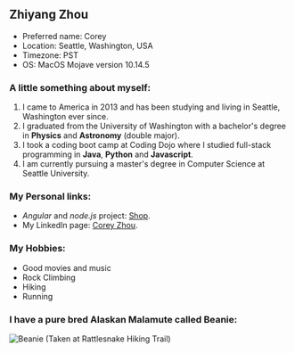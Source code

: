## Zhiyang Zhou

* Preferred name: Corey
* Location: Seattle, Washington, USA
* Timezone: PST
* OS: MacOS Mojave version 10.14.5

### A little something about myself:

1. I came to America in 2013 and has been studying and living in Seattle, Washington ever since.
2. I graduated from the University of Washington with a bachelor's degree in **Physics** and **Astronomy** (double major).
3. I took a coding boot camp at Coding Dojo where I studied full-stack programming in **Java**, **Python** and **Javascript**.
4. I am currently pursuing a master's degree in Computer Science at Seattle University.

### My Personal links:
* *Angular* and *node.js* project: [Shop](https://shop-c2580.firebaseapp.com/ "Corey's Shop").  
* My LinkedIn page: [Corey Zhou](https://www.linkedin.com/in/corey-zhou-843857128/ "Corey's LinkedIn").  

### My Hobbies:

* Good movies and music
* Rock Climbing
* Hiking
* Running

### I have a pure bred Alaskan Malamute called Beanie:
![Beanie](https://i.imgur.com/IzQulXi.jpg "Beanie")
(Taken at Rattlesnake Hiking Trail)